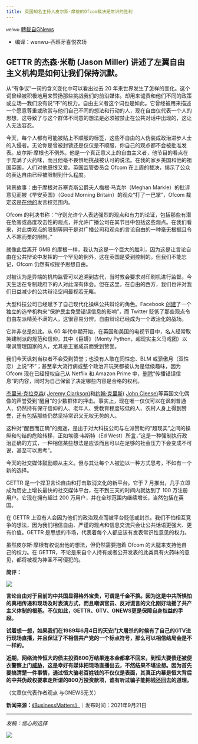 ```yaml
---
title: 英国知名主持人皮尔斯·摩根的Ofcom裁决是常识的胜利
---
```

`wenwu` [轉載自GNews](https://gnews.org/zh-hans/1546645/)

- 编译：wenwu–西班牙喜悦农场


## GETTR 的杰森·米勒 (Jason Miller) 讲述了左翼自由主义机构是如何让我们保持沉默。

从“有争议”一词的含义变化中可以看出过去 20 年来世界发生了怎样的变化。这个词曾经被积极地用来赞扬那些挑战我们的前沿媒体。却用来谴责和他们不同的政策或立场—我们没有说“不”的权力。自由主义者这个词也是如此。它曾经被用来描述一个愿意尊重或欣赏与他们自己不同的想法和行动的人，现在自由仅代表一个人的思想，这导致了与这个群体不同意的想法是必须被禁止在公共对话中出现的，这让人无法容忍。

今天，每个人都有可能被贴上不顺服的标签，这些不自由的人伪装成政治进步人士的入侵者。无论你是曾被封锁还是仅仅是不顺服，你自己的观点都不会被批准发表。皮尔斯·摩根也不例外。他是一个真正意义上的自由主义者，他节目的看点在于充满了火药味，而且他毫不畏惧地挑战被认可的说法。在我的家乡美国和他的祖国英国，人们对他既恨又爱。英国监管委员会 Ofcom 在上周的裁决，揭示了公众的表达自由已经被限制到什么程度。

背景故事：由于摩根对苏塞克斯公爵夫人梅根·马克尔（Meghan Markle）的批评意见而被《早安英国》（Good Morning Britain）的观众“打了一巴掌”，Ofcom 裁定这是[在他的](https://news.sky.com/story/piers-morgan-delighted-by-ofcom-verdict-as-he-tells-harry-and-meghan-to-put-up-or-shut-up-12396526)发言权范围内。

Ofcom 的判决书称：“守则允许个人表达强烈的观点和有力的论证，包括那些有潜在危害或高度攻击性的观点，并允许广播公司在其节目中包括这些观点。在我们看来，对此类观点的限制等同于是对广播公司和观众的言论自由的一种毫无根据且令人不寒而栗的限制。”

就像此后离开 GMB 的摩根一样，我认为这是一个巨大的胜利，因为这是让言论自由在公共辩论中发挥的一个罕见的例外，这在英国是受到控制的。但我们不能忘记，Ofcom 仍然有权授予思想自由。

对被认为是异端的机构监管可以追溯到古代，当时教会要求对印刷机进行监督。今天生活在专制政府下的人对此深有体会。但在这里，在自由的西方，我们也许对我们日益减少的公共辩论空间最视若无睹。

大型科技公司已经赋予了自己现代化操纵公共辩论的角色。Facebook [创建](https://www.nytimes.com/2021/08/25/technology/facebook-election-commission.html)了一个独立的选举机构来“保护民主免受错误信息的影响”，而 Twitter 贬低了那些观点令自由左派精英不满的人，这很容易分辨。自由辩论已经成为一个政治化的战场。

它并非总是如此。从 60 年代中期开始，在英国和美国的电视节目中，名人经常取笑建制派的规范和信仰，其中《巨蟒》（Monty Python，超现实主义马戏团）以嘲讽管理国家的人，尤其是王室成员而受到赞誉。

我们今天讽刺当权者不会受到赞誉；也没有人敢在同性恋、BLM 或骄傲月（双性恋）上说“不”；甚至拿大流行病或整个政治开玩笑都被认为是低级趣味，因为 Ofcom 现在已经授权自己从 Netflix 和 Amazon Prime 中，[删除](https://www.independent.co.uk/arts-entertainment/tv/news/netflix-ofcom-bbc-uk-government-b1869617.html)“传播错误信息”的内容，同时为自己保留了决定哪些内容是合格的权利。

[杰里米·克拉克森](https://www.express.co.uk/celebrity-news/1476809/Jeremy-Clarkson-constantly-editing-fear-woke-army-cancel-culture-Clarksons-Farm-news)( [Jeremy Clarkson)](https://www.express.co.uk/celebrity-news/1476809/Jeremy-Clarkson-constantly-editing-fear-woke-army-cancel-culture-Clarksons-Farm-news)和[约翰·克里斯](https://www.express.co.uk/celebrity-news/1480250/John-Cleese-woke-political-correctness-Fawlty-towers-latest-news-update)( [John Cleese)](https://www.express.co.uk/celebrity-news/1480250/John-Cleese-woke-political-correctness-Fawlty-towers-latest-news-update)等英国文化偶像的声誉受到“醒目”的少数群体的抨击。事实上，现在唯一仅仅可以在讽刺普通人、仍然持有保守信仰的人、老年人、受教育程度较低的人、农村人身上得到赞誉，还有包括那些仍然坚持常识又无权无势的人。

这种对“醒目而正确”的痴迷，是出于对大科技公司与左派赞助的“超现实”之间的操纵和勾结的危险转移，正如埃德·韦斯特（Ed West）所[言](https://unherd.com/2021/01/the-phoney-war-on-woke/)，”这是一种强制执行政治正确的方式，一种相信某些想法是应该而且可以在足够的社会压力下会变成不可说，甚至可以思考”。

今天的社交媒体鼓励顺从主义。但与其让每个人被迫以一种方式思考，不如有一个新的选择。

GETTR 是一个捍卫言论自由和打击取消文化的新平台。它于 7 月推出，几乎立即成为历史上增长最快的社交媒体平台，在不到三天的时间内就达到了 100 万注册用户。它现在拥有超过 200 万用户，并在全球范围内继续增长，当然包括在英国。

在 GETTR 上没有人会因为他们的政治观点而被平台贬低或封杀。我们不怕相互竞争的想法，因为我们相信自由、严谨的观点和信息交流只会让公共话语更强大、更有价值。GETTR 是思想的市场，代表着每个人都应该有发表常识性意见的权力。

虽然皮尔斯·摩根有权说出他的想法，但仍然需要抱着 Ofcom 的大腿来支持他自己的权力。在 GETTR，不论是来自个人持有或者公开发表的此类具有火药味的意见，都将被视为神圣不可侵犯的。

**简评：**

![](https://assets.gnews.org/wp-content/uploads/2021/09/unknown-7-14.png)

**言论自由对于目前的中共国显得格外宝贵，可谓是千金不换。因为这是中共所惧怕的真相传递和现场及时表演方式，而且嘲讽官员、反对谎言的文化刚好动摇了共产主义体制的根基。不仅如此，GETTR、GTV、GNEWS更是保障自身权益的手段。**

**试着想一想，如果我们在1989年6月4日的天安门大屠杀的时候有了自己的GTV进行现场直播，并且保证了不相信共产党的一个标点符号，那么可以相信结局会是不一样的。**

**近期，网络流传恒大的债主投资800万结果连本金都拿不回来，到恒大要债还被便衣警察上门[威胁](https://youtu.be/AXXPvrGqrRM)，这是幸好有媒体把现场直播出去，不然结果不堪设想。因为首先要搞清楚一件事情，通过恒大骗老百姓钱的不仅仅是表面，其真正内幕是恒大背后的中共伪政权要拿走所谓的800万投资款项，谁有听过骗子能把钱还回去的道理。**

（文章仅代表作者观点 与GNEWS无关）

**新闻来源：**[《BusinessMatters》](https://bmmagazine.co.uk/opinion/piers-morgans-ofcom-ruling-is-a-victory-for-common-sense/)｜发布时间：2021年9月21日

* * *

*发稿：信心的选择*

![](https://assets.gnews.org/wp-content/uploads/2021/08/GNEWS_CH.-2.jpeg)
